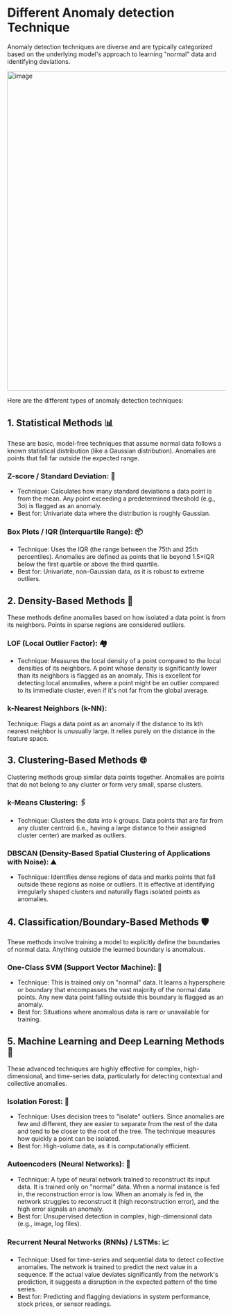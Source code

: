 # Different Anomaly detection Technique

Anomaly detection techniques are diverse and are typically categorized based on the underlying model's approach to learning "normal" data and identifying deviations.

<img width="1020" height="736" alt="image" src="https://github.com/user-attachments/assets/136c7bd0-ccab-427d-b89e-1e0cac94efa0" />

Here are the different types of anomaly detection techniques:

## 1. Statistical Methods 📊
These are basic, model-free techniques that assume normal data follows a known statistical distribution (like a Gaussian distribution). Anomalies are points that fall far outside the expected range.

### Z-score / Standard Deviation: 📏
* Technique: Calculates how many standard deviations a data point is from the mean. Any point exceeding a predetermined threshold (e.g., 3σ) is flagged as an anomaly.
* Best for: Univariate data where the distribution is roughly Gaussian.

### Box Plots / IQR (Interquartile Range): 📦
* Technique: Uses the IQR (the range between the 75th and 25th percentiles). Anomalies are defined as points that lie beyond 1.5×IQR below the first quartile or above the third quartile.
* Best for: Univariate, non-Gaussian data, as it is robust to extreme outliers.

## 2. Density-Based Methods 🧭
These methods define anomalies based on how isolated a data point is from its neighbors. Points in sparse regions are considered outliers.

### LOF (Local Outlier Factor): 🏘️
* Technique: Measures the local density of a point compared to the local densities of its neighbors. A point whose density is significantly lower than its neighbors is flagged as an anomaly. This is excellent for detecting local anomalies, where a point might be an outlier compared to its immediate cluster, even if it's not far from the global average.

### k-Nearest Neighbors (k-NN): 
Technique: Flags a data point as an anomaly if the distance to its kth nearest neighbor is unusually large. It relies purely on the distance in the feature space.

## 3. Clustering-Based Methods 🌐
Clustering methods group similar data points together. Anomalies are points that do not belong to any cluster or form very small, sparse clusters.

### k-Means Clustering: 🖇️
* Technique: Clusters the data into k groups. Data points that are far from any cluster centroid (i.e., having a large distance to their assigned cluster center) are marked as outliers.

### DBSCAN (Density-Based Spatial Clustering of Applications with Noise): ⛰️
* Technique: Identifies dense regions of data and marks points that fall outside these regions as noise or outliers. It is effective at identifying irregularly shaped clusters and naturally flags isolated points as anomalies.

## 4. Classification/Boundary-Based Methods 🛡️
These methods involve training a model to explicitly define the boundaries of normal data. Anything outside the learned boundary is anomalous.

### One-Class SVM (Support Vector Machine): 🧤
* Technique: This is trained only on "normal" data. It learns a hypersphere or boundary that encompasses the vast majority of the normal data points. Any new data point falling outside this boundary is flagged as an anomaly.
* Best for: Situations where anomalous data is rare or unavailable for training.

## 5. Machine Learning and Deep Learning Methods 🧠
These advanced techniques are highly effective for complex, high-dimensional, and time-series data, particularly for detecting contextual and collective anomalies.

### Isolation Forest: 🌲
* Technique: Uses decision trees to "isolate" outliers. Since anomalies are few and different, they are easier to separate from the rest of the data and tend to be closer to the root of the tree. The technique measures how quickly a point can be isolated.
* Best for: High-volume data, as it is computationally efficient.

### Autoencoders (Neural Networks): 🔄
* Technique: A type of neural network trained to reconstruct its input data. It is trained only on "normal" data. When a normal instance is fed in, the reconstruction error is low. When an anomaly is fed in, the network struggles to reconstruct it (high reconstruction error), and the high error signals an anomaly.
* Best for: Unsupervised detection in complex, high-dimensional data (e.g., image, log files).

### Recurrent Neural Networks (RNNs) / LSTMs: 📈
* Technique: Used for time-series and sequential data to detect collective anomalies. The network is trained to predict the next value in a sequence. If the actual value deviates significantly from the network's prediction, it suggests a disruption in the expected pattern of the time series.
* Best for: Predicting and flagging deviations in system performance, stock prices, or sensor readings.
